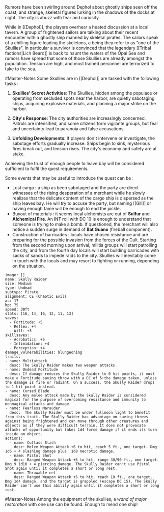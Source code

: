 
Rumors have been swirling around Dephol about ghostly ships seen off the coast, and strange, skeletal figures lurking in the shadows of the docks at night. The city is abuzz with fear and curiosity.

While in [[Dephol]], the players overhear a heated discussion at a local tavern. A group of frightened sailors are talking about their recent encounter with a ghostly ship manned by skeletal pirates. The sailors speak of a chilling figure leading the skeletons, a being they refer to as "one of the Skullies".
In particular a survivor is convinced that the legendary [[Tribal factions|Lich Beard]] is back to haunt the waters of the Opal Sea and rumors have spread that some of those Skullies are already amongst the population. Tension are high, and most trained personnel are terrorized to take to the sea.

#Master-Notes Some Skullies are in [[Dephol]] are tasked with the following tasks :

1. **Skullies' Secret Activities**: The Skullies, hidden among the populace or operating from secluded spots near the harbor, are quietly sabotaging ships, acquiring explosive materials, and planning a major strike on the harbor.
   
2. **City's Response**: The city authorities are increasingly concerned. Patrols are intensified, and some citizens form vigilante groups, but fear and uncertainty lead to paranoia and false accusations.

3. **Unfolding Developments**: If players don't intervene or investigate, the sabotage efforts gradually increase. Ships begin to sink, mysterious fires break out, and tension rises. The city's economy and safety are at stake.

Achieving the trust of enough people to leave bay will be considered sufficient to fulfil the quest requirements. 

Some events that may be useful to introduce the quest can be :

- Lost cargo : a ship as been sabotaged and the party are direct witnesses of the rising desperation of a merchant while he slowly realizes that the delicate content of the cargo ship is dispersed as the ship leaves bay. He will try to accuse the party, but naming [[Gill]] or having enough fame will be enough to end the pickle.
- Buyout of materials : it seems local alchemists are out of **Sulfur** and **Alchemical Fire**. An INT roll with DC 10 is enough to understand that someone is trying to make a bomb. If questioned, the merchant will also notice a sudden surge in demand of **Bat Guano** (fireball component). 
- Construction of barricades : locals have chosen resistance and are preparing for the possible invasion from the forces of the Cult. Starting from the second morning upon arrival, militia groups will start patrolling the city, and from the fourth day locals will start building barricades with sacks of sands to impede raids to the city. Skullies will inevitably come in touch with the locals and may resort to fighting or running, depending on the situation.


```statblock
image: []
name: Skully Raider
size: Medium
type: Undead
subtype: Pirate
alignment: CE (Chaotic Evil)
ac: 17
hp: 75
speed: 30ft
stats: [16, 14, 16, 12, 11, 13]
saves:
  - Fortitude: +5
  - Reflex: +4
  - Will: +3
skillsaves:
  - Acrobatics: +5
  - Intimidation: +4
  - Perception: +4
damage_vulnerabilities: blungeoning
traits:
- name: Multiattack
  desc: The Skully Raider makes two weapon attacks.
- name: Undead Fortitude
  desc: If damage reduces the Skully Raider to 0 hit points, it must make a Fortitude saving throw with a DC of 5+the damage taken, unless the damage is fire or radiant. On a success, the Skully Raider drops to 1 hit point instead.
- name: Cursed Blade
  desc: Any melee attack made by the Skully Raider is considered magical for the purpose of overcoming resistance and immunity to nonmagical attacks and damage.
- name: Fearless Marauder
  desc:  The Skully Raider must be under fullmoon light to benefit from this trait. The Skully Raider has advantage on saving throws against being frightened and can move through other creatures and objects as if they were difficult terrain. It does not provocate attacks of opportunity but takes 1d4 force damage if it ends its turn inside an object.
actions:
  - name: Cutlass Slash
    desc: Melee Weapon Attack +6 to hit, reach 5 ft., one target. Dmg 1d6 + 4 slashing damage plus  1d8 necrotic damage.
  - name: Pistol Shot
    desc: Ranged Weapon Attack +5 to hit, range 30/90 ft., one target. Dmg 9 1d10 + 4 piercing damage. The Skully Raider can't use Pistol Shot again until it completes a short or long rest.
  - name: Throwable net
    desc: Ranged Weapon Attack +5 to hit, reach 10 ft., one target. Dmg 1d4 damage, and the target is grappled (escape DC 15). The Skully Raider can't use this ability again until it completes a short or long rest.
```


#Master-Notes Among the equipment of the skullies, a *wand of major restoration* with one use can be found. Enough to mend one ship!